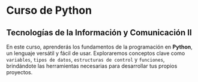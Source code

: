# Curso de Python
## Tecnologías de la Información y Comunicación II

En este curso, aprenderás los fundamentos de la programación en **Python**, un lenguaje versátil y fácil de usar. Exploraremos conceptos clave como `variables`, `tipos de datos`, `estructuras de control` y `funciones`, brindándote las herramientas necesarias para desarrollar tus propios proyectos. 

```{tableofcontents}
```
